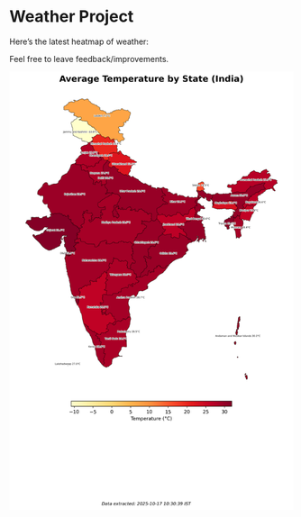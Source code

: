 # Weather Project

Here’s the latest heatmap of weather:

Feel free to leave feedback/improvements.

![India Heatmap](docs/assets/india_heatmap.png?v=F1CD79)
